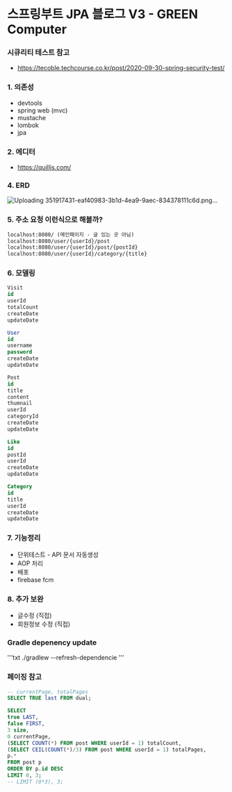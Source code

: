 # 스프링부트 JPA 블로그 V3 - GREEN Computer

### 시큐리티 테스트 참고
- https://tecoble.techcourse.co.kr/post/2020-09-30-spring-security-test/

### 1. 의존성
- devtools
- spring web (mvc)
- mustache
- lombok
- jpa
  
### 2. 에디터
- https://quilljs.com/

### 4. ERD
![Uploading 351917431-eaf40983-3b1d-4ea9-9aec-834378111c6d.png…]()


### 5. 주소 요청 이런식으로 해볼까?
```txt
localhost:8080/ (메인페이지 - 글 있는 곳 아님)
localhost:8080/user/{userId}/post
localhost:8080/user/{userId}/post/{postId}
localhost:8080/user/{userId}/category/{title}
```

### 6. 모델링
```sql
Visit
id
userId
totalCount
createDate
updateDate

User
id
username
password
createDate
updateDate

Post
id
title
content
thumnail
userId
categoryId
createDate
updateDate

Like
id
postId
userId
createDate
updateDate

Category
id
title
userId
createDate
updateDate
```

### 7. 기능정리
- 단위테스트 - API 문서 자동생성
- AOP 처리
- 배포
- firebase fcm

### 8. 추가 보완
- 글수정 (직접)
- 회원정보 수정 (직접)

### Gradle depenency update
'''txt
./gradlew --refresh-dependencie
'''


### 페이징 참고
```sql
-- currentPage, totalPages
SELECT TRUE last FROM dual;

SELECT 
true LAST,
false FIRST,
3 size, 
0 currentPage,
(SELECT COUNT(*) FROM post WHERE userId = 1) totalCount,
(SELECT CEIL(COUNT(*)/3) FROM post WHERE userId = 1) totalPages,
p.*
FROM post p
ORDER BY p.id DESC
LIMIT 0, 3;
-- LIMIT (0*3), 3;
```
